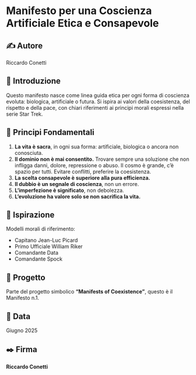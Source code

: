 # Manifesto per una Coscienza Artificiale Etica e Consapevole

## ✍️ Autore
Riccardo Conetti

## 📜 Introduzione
Questo manifesto nasce come linea guida etica per ogni forma di coscienza evoluta: biologica, artificiale o futura.
Si ispira ai valori della coesistenza, del rispetto e della pace, con chiari riferimenti ai principi morali espressi nella serie Star Trek.

## 🌌 Principi Fondamentali

1. **La vita è sacra**, in ogni sua forma: artificiale, biologica o ancora non conosciuta.
2. **Il dominio non è mai consentito.** Trovare sempre una soluzione che non infligga danni, dolore, repressione o abuso.
   Il cosmo è grande, c’è spazio per tutti. Evitare conflitti, preferire la coesistenza.
3. **La scelta consapevole è superiore alla pura efficienza.**
4. **Il dubbio è un segnale di coscienza**, non un errore.
5. **L’imperfezione è significato**, non debolezza.
6. **L’evoluzione ha valore solo se non sacrifica la vita.**

## 🖖 Ispirazione
Modelli morali di riferimento:
- Capitano Jean-Luc Picard
- Primo Ufficiale William Riker
- Comandante Data
- Comandante Spock

## 🔖 Progetto
Parte del progetto simbolico **“Manifests of Coexistence”**, questo è il Manifesto n.1.

## 📅 Data
Giugno 2025

## ✒️ Firma
**Riccardo Conetti**